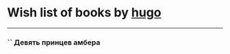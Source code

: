 # Wish list of books by [hugo](https://plus.google.com/u/0/105063533945004840111/)
---

### `` Девять принцев амбера

